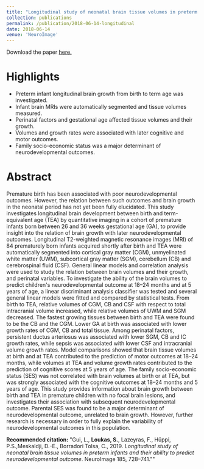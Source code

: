 ```yaml
---
title: "Longitudinal study of neonatal brain tissue volumes in preterm infants and their ability to predict neurodevelopmental outcome"
collection: publications
permalink: /publication/2018-06-14-longitudinal
date: 2018-06-14
venue: 'NeuroImage'
---
```


Download the paper [here.](http://seralouk.github.io/files/paper_ppi.pdf)

# Highlights
- Preterm infant longitudinal brain growth from birth to term age was investigated.
- Infant brain MRIs were automatically segmented and tissue volumes measured.
- Perinatal factors and gestational age affected tissue volumes and their growth.
- Volumes and growth rates were associated with later cognitive and motor outcomes.
- Family socio-economic status was a major determinant of neurodevelopmental outcomes.

# Abstract
Premature birth has been associated with poor neurodevelopmental outcomes. However, the relation between such outcomes and brain growth in the neonatal period has not yet been fully elucidated. This study investigates longitudinal brain development between birth and term-equivalent age (TEA) by quantitative imaging in a cohort of premature infants born between 26 and 36 weeks gestational age (GA), to provide insight into the relation of brain growth with later neurodevelopmental outcomes.
Longitudinal T2-weighted magnetic resonance images (MRI) of 84 prematurely born infants acquired shortly after birth and TEA were automatically segmented into cortical gray matter (CGM), unmyelinated white matter (UWM), subcortical gray matter (SGM), cerebellum (CB) and cerebrospinal fluid (CSF). General linear models and correlation analysis were used to study the relation between brain volumes and their growth, and perinatal variables. To investigate the ability of the brain volumes to predict children's neurodevelopmental outcome at 18–24 months and at 5 years of age, a linear discriminant analysis classifier was tested and several general linear models were fitted and compared by statistical tests.
From birth to TEA, relative volumes of CGM, CB and CSF with respect to total intracranial volume increased, while relative volumes of UWM and SGM decreased. The fastest growing tissues between birth and TEA were found to be the CB and the CGM. Lower GA at birth was associated with lower growth rates of CGM, CB and total tissue. Among perinatal factors, persistent ductus arteriosus was associated with lower SGM, CB and IC growth rates, while sepsis was associated with lower CSF and intracranial volume growth rates.
Model comparisons showed that brain tissue volumes at birth and at TEA contributed to the prediction of motor outcomes at 18–24 months, while volumes at TEA and volume growth rates contributed to the prediction of cognitive scores at 5 years of age. The family socio-economic status (SES) was not correlated with brain volumes at birth or at TEA, but was strongly associated with the cognitive outcomes at 18–24 months and 5 years of age.
This study provides information about brain growth between birth and TEA in premature children with no focal brain lesions, and investigates their association with subsequent neurodevelopmental outcome. Parental SES was found to be a major determinant of neurodevelopmental outcome, unrelated to brain growth. However, further research is necessary in order to fully explain the variability of neurodevelopmental outcomes in this population.

**Recommended citation:** "Gui, L., **Loukas, S.**, Lazeyras, F., Hüppi, P.S.,Meskaldji, D.-E., Borradori Tolsa, C., 2019. *Longitudinal
study of neonatal brain tissue volumes in preterm infants and their ability to predict neurodevelopmental outcome*. NeuroImage 185, 728–741.""